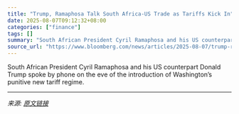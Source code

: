 ```yaml
---
title: "Trump, Ramaphosa Talk South Africa-US Trade as Tariffs Kick In"
date: 2025-08-07T09:12:32+08:00
categories: ["finance"]
tags: []
summary: "South African President Cyril Ramaphosa and his US counterpart Donald Trump spoke by phone on the eve of the introduction of Washington’s punitive new tariff regime."
source_url: "https://www.bloomberg.com/news/articles/2025-08-07/trump-ramaphosa-speak-on-south-africa-us-trade-plan-more-talks"
---
```


South African President Cyril Ramaphosa and his US counterpart Donald Trump spoke by phone on the eve of the introduction of Washington’s punitive new tariff regime.

---

*来源: [原文链接](https://www.bloomberg.com/news/articles/2025-08-07/trump-ramaphosa-speak-on-south-africa-us-trade-plan-more-talks)*

